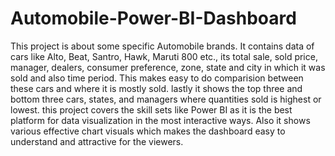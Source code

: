 # Automobile-Power-BI-Dashboard
This project is about some specific Automobile brands.
It contains data of cars like Alto, Beat, Santro, Hawk, Maruti 800 etc., its total sale, sold price, manager, dealers, consumer preference, zone, state and city in which it was sold and also time period. This makes easy to do comparision between these cars and where it is mostly sold. lastly it shows the top three and bottom three cars, states, and managers where quantities sold is highest or lowest.
this project covers the skill sets like Power BI as it is the best platform for data visualization in the most interactive ways. Also it shows various effective chart visuals which makes the dashboard easy to understand and attractive for the viewers.
